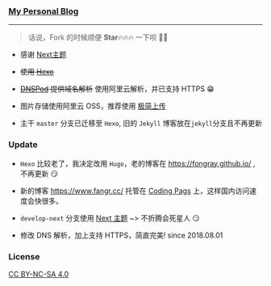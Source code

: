 ### [My Personal Blog](https://www.fangr.cc/)

---

> 话说，Fork 的时候顺便 **Star**🔥🔥🔥 一下呗 🤔🤔

- 感谢 [Next主题](https://github.com/theme-next/hexo-theme-next)

- ~~使用 [Hexo](https://hexo.io/)~~

- ~~[DNSPod](https://www.dnspod.cn/) 提供域名解析~~ 使用阿里云解析，并已支持 HTTPS 😁

- 图片存储使用阿里云 OSS，推荐使用 [极简上传](https://jiantuku.com/#/)

- 主干 `master` 分支已迁移至 `Hexo`, 旧的 `Jekyll` 博客放在`jekyll`分支且不再更新

### Update

- `Hexo` 比较老了，我决定改用 `Hugo`，老的博客在 https://fongray.github.io/ , 不再更新 😏

- 新的博客 https://www.fangr.cc/ 托管在 [Coding Pags](https://coding.net/v2/pages/) 上，这样国内访问速度会快很多。

- `develop-next` 分支使用 [Next 主题](http://theme-next.iissnan.com/getting-started.html) ~> 不折腾会死星人 😏

- 修改 DNS 解析，加上支持 HTTPS，简直完美! since 2018.08.01

### License

[CC BY-NC-SA 4.0](https://creativecommons.org/licenses/by-nc-sa/4.0/)

